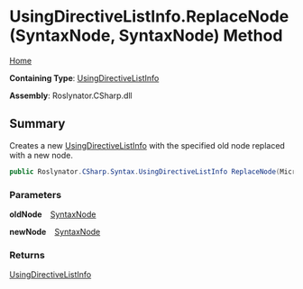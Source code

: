 # UsingDirectiveListInfo\.ReplaceNode\(SyntaxNode, SyntaxNode\) Method

[Home](../../../../../README.md)

**Containing Type**: [UsingDirectiveListInfo](../README.md)

**Assembly**: Roslynator\.CSharp\.dll

## Summary

Creates a new [UsingDirectiveListInfo](../README.md) with the specified old node replaced with a new node\.

```csharp
public Roslynator.CSharp.Syntax.UsingDirectiveListInfo ReplaceNode(Microsoft.CodeAnalysis.SyntaxNode oldNode, Microsoft.CodeAnalysis.SyntaxNode newNode)
```

### Parameters

**oldNode** &ensp; [SyntaxNode](https://docs.microsoft.com/en-us/dotnet/api/microsoft.codeanalysis.syntaxnode)

**newNode** &ensp; [SyntaxNode](https://docs.microsoft.com/en-us/dotnet/api/microsoft.codeanalysis.syntaxnode)

### Returns

[UsingDirectiveListInfo](../README.md)

